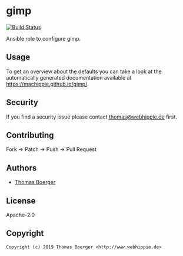 # gimp

[![Build Status](https://cloud.drone.io/api/badges/machippie/gimp/status.svg)](https://cloud.drone.io/machippie/google-chrome)

Ansible role to configure gimp.

## Usage

To get an overview about the defaults you can take a look at the automatically generated documentation available at https://machippie.github.io/gimp/.

## Security

If you find a security issue please contact thomas@webhippie.de first.


## Contributing

Fork -> Patch -> Push -> Pull Request


## Authors

* [Thomas Boerger](https://github.com/tboerger)


## License

Apache-2.0


## Copyright

```
Copyright (c) 2019 Thomas Boerger <http://www.webhippie.de>
```
